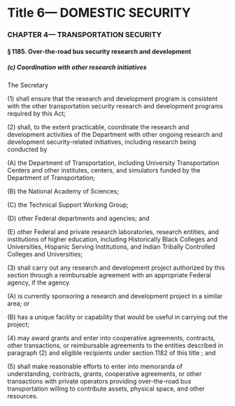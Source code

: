 
# Title 6— DOMESTIC SECURITY
### CHAPTER 4— TRANSPORTATION SECURITY
#### § 1185. Over-the-road bus security research and development
##### (c) Coordination with other research initiatives

The Secretary

(1) shall ensure that the research and development program is consistent with the other transportation security research and development programs required by this Act;

(2) shall, to the extent practicable, coordinate the research and development activities of the Department with other ongoing research and development security-related initiatives, including research being conducted by

(A) the Department of Transportation, including University Transportation Centers and other institutes, centers, and simulators funded by the Department of Transportation;

(B) the National Academy of Sciences;

(C) the Technical Support Working Group;

(D) other Federal departments and agencies; and

(E) other Federal and private research laboratories, research entities, and institutions of higher education, including Historically Black Colleges and Universities, Hispanic Serving Institutions, and Indian Tribally Controlled Colleges and Universities;

(3) shall carry out any research and development project authorized by this section through a reimbursable agreement with an appropriate Federal agency, if the agency

(A) is currently sponsoring a research and development project in a similar area; or

(B) has a unique facility or capability that would be useful in carrying out the project;

(4) may award grants and enter into cooperative agreements, contracts, other transactions, or reimbursable agreements to the entities described in paragraph (2) and eligible recipients under section 1182 of this title ; and

(5) shall make reasonable efforts to enter into memoranda of understanding, contracts, grants, cooperative agreements, or other transactions with private operators providing over-the-road bus transportation willing to contribute assets, physical space, and other resources.
